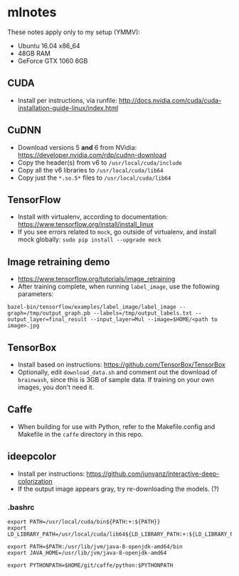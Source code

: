# mlnotes

These notes apply only to my setup (YMMV):
* Ubuntu 16.04 x86_64
* 48GB RAM
* GeForce GTX 1060 6GB

## CUDA

* Install per instructions, via runfile: http://docs.nvidia.com/cuda/cuda-installation-guide-linux/index.html

## CuDNN

* Download versions 5 **and** 6 from NVidia: https://developer.nvidia.com/rdp/cudnn-download
* Copy the header(s) from v6 to `/usr/local/cuda/include`
* Copy all the v6 libraries to `/usr/local/cuda/lib64`
* Copy just the `*.so.5*` files to `/usr/local/cuda/lib64`

## TensorFlow

* Install with virtualenv, according to documentation: https://www.tensorflow.org/install/install_linux
* If you see errors related to `mock`, go outside of virtualenv, and install mock globally: `sudo pip install --upgrade mock`

## Image retraining demo

* https://www.tensorflow.org/tutorials/image_retraining
* After training complete, when running `label_image`, use the following parameters:

```
bazel-bin/tensorflow/examples/label_image/label_image --graph=/tmp/output_graph.pb --labels=/tmp/output_labels.txt --output_layer=final_result --input_layer=Mul --image=$HOME/<path to image>.jpg
```

## TensorBox

* Install based on instructions: https://github.com/TensorBox/TensorBox
* Optionally, edit `download_data.sh` and comment out the download of `brainwash`, since this is
3GB of sample data. If training on your own images, you don't need it.

## Caffe

* When building for use with Python, refer to the Makefile.config and Makefile in the `caffe` directory in this repo.

## ideepcolor

* Install per instructions: https://github.com/junyanz/interactive-deep-colorization
* If the output image appears gray, try re-downloading the models. (?)

### .bashrc

```
export PATH=/usr/local/cuda/bin${PATH:+:${PATH}}
export LD_LIBRARY_PATH=/usr/local/cuda/lib64${LD_LIBRARY_PATH:+:${LD_LIBRARY_PATH}}

export PATH=$PATH:/usr/lib/jvm/java-8-openjdk-amd64/bin
export JAVA_HOME=/usr/lib/jvm/java-8-openjdk-amd64

export PYTHONPATH=$HOME/git/caffe/python:$PYTHONPATH
```
